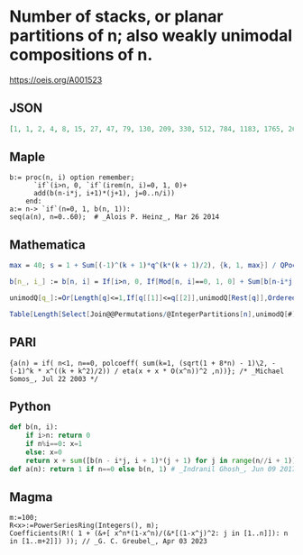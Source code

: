 # Number of stacks, or planar partitions of n; also weakly unimodal compositions of n\.
https://oeis.org/A001523
## JSON
```JSON
[1, 1, 2, 4, 8, 15, 27, 47, 79, 130, 209, 330, 512, 784, 1183, 1765, 2604, 3804, 5504, 7898, 11240, 15880, 22277, 31048, 43003, 59220, 81098, 110484, 149769, 202070, 271404, 362974, 483439, 641368, 847681, 1116325, 1464999, 1916184, 2498258, 3247088, 4207764]
```
## Maple
```Maple
b:= proc(n, i) option remember;
      `if`(i>n, 0, `if`(irem(n, i)=0, 1, 0)+
      add(b(n-i*j, i+1)*(j+1), j=0..n/i))
    end:
a:= n-> `if`(n=0, 1, b(n, 1)):
seq(a(n), n=0..60);  # _Alois P. Heinz_, Mar 26 2014
```
## Mathematica
```Mathematica
max = 40; s = 1 + Sum[(-1)^(k + 1)*q^(k*(k + 1)/2), {k, 1, max}] / QPochhammer[q]^2 + O[q]^max; CoefficientList[s, q] (* _Jean-François Alcover_, Jan 25 2012, updated Nov 29 2015 *)
```
```Mathematica
b[n_, i_] := b[n, i] = If[i>n, 0, If[Mod[n, i]==0, 1, 0] + Sum[b[n-i*j, i+1]*(j+1), {j, 0, n/i}]]; a[n_] := If[n==0, 1, b[n, 1]]; Table[a[n], {n, 0, 60}] (* _Jean-François Alcover_, Nov 24 2015, after _Alois P. Heinz_ *)
```
```Mathematica
unimodQ[q_]:=Or[Length[q]<=1,If[q[[1]]<=q[[2]],unimodQ[Rest[q]],OrderedQ[Reverse[q]]]];
```
```Mathematica
Table[Length[Select[Join@@Permutations/@IntegerPartitions[n],unimodQ[#]&]],{n,0,10}] (* _Gus Wiseman_, Mar 04 2020 *)
```
## PARI
```PARI
{a(n) = if( n<1, n==0, polcoeff( sum(k=1, (sqrt(1 + 8*n) - 1)\2, -(-1)^k * x^((k + k^2)/2)) / eta(x + x * O(x^n))^2 ,n))}; /* _Michael Somos_, Jul 22 2003 */
```
## Python
```Python
def b(n, i):
    if i>n: return 0
    if n%i==0: x=1
    else: x=0
    return x + sum([b(n - i*j, i + 1)*(j + 1) for j in range(n//i + 1)])
def a(n): return 1 if n==0 else b(n, 1) # _Indranil Ghosh_, Jun 09 2017, after Maple code by _Alois P. Heinz_
```
## Magma
```Magma
m:=100;
R<x>:=PowerSeriesRing(Integers(), m);
Coefficients(R!( 1 + (&+[ x^n*(1-x^n)/(&*[(1-x^j)^2: j in [1..n]]): n in [1..m+2]]) )); // _G. C. Greubel_, Apr 03 2023
```
